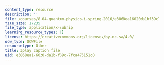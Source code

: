 ```yaml
---
content_type: resource
description: ''
file: /courses/8-04-quantum-physics-i-spring-2016/e3868ea16020da1bf39c7fca476151c8_rwzg8iEOc8s.srt
file_size: 17235
file_type: application/x-subrip
learning_resource_types: []
license: https://creativecommons.org/licenses/by-nc-sa/4.0/
ocw_type: OCWFile
resourcetype: Other
title: 3play caption file
uid: e3868ea1-6020-da1b-f39c-7fca476151c8
---
```

